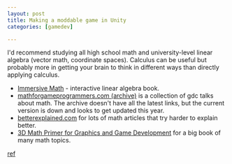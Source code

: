 ```yaml
---
layout: post
title: Making a moddable game in Unity
categories: [gamedev]

---
```


I'd recommend studying all high school math and university-level linear algebra (vector math, coordinate spaces). Calculus can be useful but probably more in getting your brain to think in different ways than directly applying calculus.

* [Immersive Math](http://immersivemath.com/ila/index.html) - interactive linear algebra book.
* [mathforgameprogrammers.com (archive)](http://web.archive.org/web/20221207074226/http://www.mathforgameprogrammers.com/) is a collection of gdc talks about math. The archive doesn't have all the latest links, but the current version is down and looks to get updated this year.
* [betterexplained.com](https://betterexplained.com/archives/) for lots of math articles that try harder to explain better.
* [3D Math Primer for Graphics and Game Development](https://gamemath.com/book/intro.html) for a big book of many math topics.

[ref](https://www.reddit.com/r/gamedev/comments/13whisb/math_for_gamedevs/jmef8fx/)
